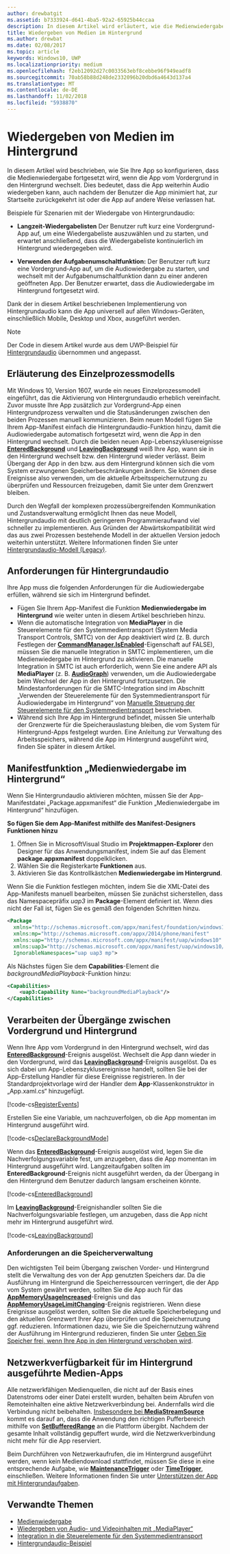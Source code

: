 ```yaml
---
author: drewbatgit
ms.assetid: b7333924-d641-4ba5-92a2-65925b44ccaa
description: In diesem Artikel wird erläutert, wie die Medienwiedergabe erfolgt, während die App im Hintergrund ausgeführt wird.
title: Wiedergeben von Medien im Hintergrund
ms.author: drewbat
ms.date: 02/08/2017
ms.topic: article
keywords: Windows10, UWP
ms.localizationpriority: medium
ms.openlocfilehash: f2eb12092d27c0033563ebf8cebbe96f949eadf8
ms.sourcegitcommit: 70ab58b88d248de2332096b20dbd6a4643d137a4
ms.translationtype: MT
ms.contentlocale: de-DE
ms.lasthandoff: 11/02/2018
ms.locfileid: "5938870"
---
```

# <a name="play-media-in-the-background"></a>Wiedergeben von Medien im Hintergrund
In diesem Artikel wird beschrieben, wie Sie Ihre App so konfigurieren, dass die Medienwiedergabe fortgesetzt wird, wenn die App vom Vordergrund in den Hintergrund wechselt. Dies bedeutet, dass die App weiterhin Audio wiedergeben kann, auch nachdem der Benutzer die App minimiert hat, zur Startseite zurückgekehrt ist oder die App auf andere Weise verlassen hat. 

Beispiele für Szenarien mit der Wiedergabe von Hintergrundaudio:

-   **Langzeit-Wiedergabelisten** Der Benutzer ruft kurz eine Vordergrund-App auf, um eine Wiedergabeliste auszuwählen und zu starten, und erwartet anschließend, dass die Wiedergabeliste kontinuierlich im Hintergrund wiedergegeben wird.

-   **Verwenden der Aufgabenumschaltfunktion:** Der Benutzer ruft kurz eine Vordergrund-App auf, um die Audiowiedergabe zu starten, und wechselt mit der Aufgabenumschaltfunktion dann zu einer anderen geöffneten App. Der Benutzer erwartet, dass die Audiowiedergabe im Hintergrund fortgesetzt wird.

Dank der in diesem Artikel beschriebenen Implementierung von Hintergrundaudio kann die App universell auf allen Windows-Geräten, einschließlich Mobile, Desktop und Xbox, ausgeführt werden.

> [!NOTE]
> Der Code in diesem Artikel wurde aus dem UWP-Beispiel für [Hintergrundaudio](http://go.microsoft.com/fwlink/p/?LinkId=800141) übernommen und angepasst.

## <a name="explanation-of-one-process-model"></a>Erläuterung des Einzelprozessmodells
Mit Windows 10, Version 1607, wurde ein neues Einzelprozessmodell eingeführt, das die Aktivierung von Hintergrundaudio erheblich vereinfacht. Zuvor musste Ihre App zusätzlich zur Vordergrund-App einen Hintergrundprozess verwalten und die Statusänderungen zwischen den beiden Prozessen manuell kommunizieren. Beim neuen Modell fügen Sie Ihrem App-Manifest einfach die Hintergrundaudio-Funktion hinzu, damit die Audiowiedergabe automatisch fortgesetzt wird, wenn die App in den Hintergrund wechselt. Durch die beiden neuen App-Lebenszyklusereignisse [**EnteredBackground**](https://msdn.microsoft.com/library/windows/apps/Windows.ApplicationModel.Core.CoreApplication.EnteredBackground) und [**LeavingBackground**](https://msdn.microsoft.com/library/windows/apps/Windows.ApplicationModel.Core.CoreApplication.LeavingBackground) weiß Ihre App, wann sie in den Hintergrund wechselt bzw. den Hintergrund wieder verlässt. Beim Übergang der App in den bzw. aus dem Hintergrund können sich die vom System erzwungenen Speicherbeschränkungen ändern. Sie können diese Ereignisse also verwenden, um die aktuelle Arbeitsspeichernutzung zu überprüfen und Ressourcen freizugeben, damit Sie unter dem Grenzwert bleiben.

Durch den Wegfall der komplexen prozessübergreifenden Kommunikation und Zustandsverwaltung ermöglicht Ihnen das neue Modell, Hintergrundaudio mit deutlich geringerem Programmieraufwand viel schneller zu implementieren. Aus Gründen der Abwärtskompatibilität wird das aus zwei Prozessen bestehende Modell in der aktuellen Version jedoch weiterhin unterstützt. Weitere Informationen finden Sie unter [Hintergrundaudio-Modell (Legacy)](legacy-background-media-playback.md).

## <a name="requirements-for-background-audio"></a>Anforderungen für Hintergrundaudio
Ihre App muss die folgenden Anforderungen für die Audiowiedergabe erfüllen, während sie sich im Hintergrund befindet.

* Fügen Sie Ihrem App-Manifest die Funktion **Medienwiedergabe im Hintergrund** wie weiter unten in diesem Artikel beschrieben hinzu.
* Wenn die automatische Integration von **MediaPlayer** in die Steuerelemente für den Systemmedientransport (System Media Transport Controls, SMTC) von der App deaktiviert wird (z. B. durch Festlegen der [**CommandManager.IsEnabled**](https://msdn.microsoft.com/library/windows/apps/Windows.Media.Playback.MediaPlaybackCommandManager.IsEnabled)-Eigenschaft auf FALSE), müssen Sie die manuelle Integration in SMTC implementieren, um die Medienwiedergabe im Hintergrund zu aktivieren. Die manuelle Integration in SMTC ist auch erforderlich, wenn Sie eine andere API als **MediaPlayer** (z. B. [**AudioGraph**](https://msdn.microsoft.com/library/windows/apps/Windows.Media.Audio.AudioGraph)) verwenden, um die Audiowiedergabe beim Wechsel der App in den Hintergrund fortzusetzen. Die Mindestanforderungen für die SMTC-Integration sind im Abschnitt „Verwenden der Steuerelemente für den Systemmedientransport für Audiowiedergabe im Hintergrund“ von [Manuelle Steuerung der Steuerelemente für den Systemmedientransport](system-media-transport-controls.md) beschrieben.
* Während sich Ihre App im Hintergrund befindet, müssen Sie unterhalb der Grenzwerte für die Speicherauslastung bleiben, die vom System für Hintergrund-Apps festgelegt wurden. Eine Anleitung zur Verwaltung des Arbeitsspeichers, während die App im Hintergrund ausgeführt wird, finden Sie später in diesem Artikel.

## <a name="background-media-playback-manifest-capability"></a>Manifestfunktion „Medienwiedergabe im Hintergrund“
Wenn Sie Hintergrundaudio aktivieren möchten, müssen Sie der App-Manifestdatei „Package.appxmanifest“ die Funktion „Medienwiedergabe im Hintergrund“ hinzufügen. 

**So fügen Sie dem App-Manifest mithilfe des Manifest-Designers Funktionen hinzu**

1.  Öffnen Sie in MicrosoftVisual Studio im **Projektmappen-Explorer** den Designer für das Anwendungsmanifest, indem Sie auf das Element **package.appxmanifest** doppelklicken.
2.  Wählen Sie die Registerkarte **Funktionen** aus.
3.  Aktivieren Sie das Kontrollkästchen **Medienwiedergabe im Hintergrund**.

Wenn Sie die Funktion festlegen möchten, indem Sie die XML-Datei des App-Manifests manuell bearbeiten, müssen Sie zunächst sicherstellen, dass das Namespacepräfix *uap3* im **Package**-Element definiert ist. Wenn dies nicht der Fall ist, fügen Sie es gemäß den folgenden Schritten hinzu.
```xml
<Package
  xmlns="http://schemas.microsoft.com/appx/manifest/foundation/windows10"
  xmlns:mp="http://schemas.microsoft.com/appx/2014/phone/manifest"
  xmlns:uap="http://schemas.microsoft.com/appx/manifest/uap/windows10"
  xmlns:uap3="http://schemas.microsoft.com/appx/manifest/uap/windows10/3"
  IgnorableNamespaces="uap uap3 mp">
```

Als Nächstes fügen Sie dem **Capabilities**-Element die *backgroundMediaPlayback*-Funktion hinzu:
```xml
<Capabilities>
    <uap3:Capability Name="backgroundMediaPlayback"/>
</Capabilities>
```

## <a name="handle-transitioning-between-foreground-and-background"></a>Verarbeiten der Übergänge zwischen Vordergrund und Hintergrund
Wenn Ihre App vom Vordergrund in den Hintergrund wechselt, wird das [**EnteredBackground**](https://msdn.microsoft.com/library/windows/apps/Windows.ApplicationModel.Core.CoreApplication.EnteredBackground)-Ereignis ausgelöst. Wechselt die App dann wieder in den Vordergrund, wird das [**LeavingBackground**](https://msdn.microsoft.com/library/windows/apps/Windows.ApplicationModel.Core.CoreApplication.LeavingBackground)-Ereignis ausgelöst. Da es sich dabei um App-Lebenszyklusereignisse handelt, sollten Sie bei der App-Erstellung Handler für diese Ereignisse registrieren. In der Standardprojektvorlage wird der Handler dem **App**-Klassenkonstruktor in „App.xaml.cs“ hinzugefügt. 

[!code-cs[RegisterEvents](./code/BackgroundAudio_RS1/cs/App.xaml.cs#SnippetRegisterEvents)]

Erstellen Sie eine Variable, um nachzuverfolgen, ob die App momentan im Hintergrund ausgeführt wird.

[!code-cs[DeclareBackgroundMode](./code/BackgroundAudio_RS1/cs/App.xaml.cs#SnippetDeclareBackgroundMode)]

Wenn das [**EnteredBackground**](https://msdn.microsoft.com/library/windows/apps/Windows.ApplicationModel.Core.CoreApplication.EnteredBackground)-Ereignis ausgelöst wird, legen Sie die Nachverfolgungsvariable fest, um anzugeben, dass die App momentan im Hintergrund ausgeführt wird. Langzeitaufgaben sollten im **EnteredBackground**-Ereignis nicht ausgeführt werden, da der Übergang in den Hintergrund dem Benutzer dadurch langsam erscheinen könnte.

[!code-cs[EnteredBackground](./code/BackgroundAudio_RS1/cs/App.xaml.cs#SnippetEnteredBackground)]

Im [**LeavingBackground**](https://msdn.microsoft.com/library/windows/apps/Windows.ApplicationModel.Core.CoreApplication.LeavingBackground)-Ereignishandler sollten Sie die Nachverfolgungsvariable festlegen, um anzugeben, dass die App nicht mehr im Hintergrund ausgeführt wird.

[!code-cs[LeavingBackground](./code/BackgroundAudio_RS1/cs/App.xaml.cs#SnippetLeavingBackground)]

### <a name="memory-management-requirements"></a>Anforderungen an die Speicherverwaltung
Den wichtigsten Teil beim Übergang zwischen Vorder- und Hintergrund stellt die Verwaltung des von der App genutzten Speichers dar. Da die Ausführung im Hintergrund die Speicherressourcen verringert, die der App vom System gewährt werden, sollten Sie die App auch für das [**AppMemoryUsageIncreased**](https://msdn.microsoft.com/library/windows/apps/Windows.System.MemoryManager.AppMemoryUsageIncreased)-Ereignis und das [**AppMemoryUsageLimitChanging**](https://msdn.microsoft.com/library/windows/apps/Windows.System.MemoryManager.AppMemoryUsageLimitChanging)-Ereignis registrieren. Wenn diese Ereignisse ausgelöst werden, sollten Sie die aktuelle Speicherbelegung und den aktuellen Grenzwert Ihrer App überprüfen und die Speichernutzung ggf. reduzieren. Informationen dazu, wie Sie die Speichernutzung während der Ausführung im Hintergrund reduzieren, finden Sie unter [Geben Sie Speicher frei, wenn Ihre App in den Hintergrund verschoben wird](../launch-resume/reduce-memory-usage.md).

## <a name="network-availability-for-background-media-apps"></a>Netzwerkverfügbarkeit für im Hintergrund ausgeführte Medien-Apps
Alle netzwerkfähigen Medienquellen, die nicht auf der Basis eines Datenstroms oder einer Datei erstellt wurden, behalten beim Abrufen von Remoteinhalten eine aktive Netzwerkverbindung bei. Andernfalls wird die Verbindung nicht beibehalten. [Insbesondere bei **MediaStreamSource**](https://msdn.microsoft.com/library/windows/apps/Windows.Media.Core.MediaStreamSource) kommt es darauf an, dass die Anwendung den richtigen Pufferbereich mithilfe von [**SetBufferedRange**](https://msdn.microsoft.com/library/windows/apps/dn282762) an die Plattform übergibt. Nachdem der gesamte Inhalt vollständig gepuffert wurde, wird die Netzwerkverbindung nicht mehr für die App reserviert.

Beim Durchführen von Netzwerkaufrufen, die im Hintergrund ausgeführt werden, wenn kein Mediendownload stattfindet, müssen Sie diese in eine entsprechende Aufgabe, wie [**MaintenanceTrigger**](https://msdn.microsoft.com/library/windows/apps/Windows.ApplicationModel.Background.MaintenanceTrigger) oder [**TimeTrigger**](https://msdn.microsoft.com/library/windows/apps/Windows.ApplicationModel.Background.TimeTrigger), einschließen. Weitere Informationen finden Sie unter [Unterstützen der App mit Hintergrundaufgaben](https://msdn.microsoft.com/windows/uwp/launch-resume/support-your-app-with-background-tasks).

## <a name="related-topics"></a>Verwandte Themen
* [Medienwiedergabe](media-playback.md)
* [Wiedergeben von Audio- und Videoinhalten mit „MediaPlayer“](play-audio-and-video-with-mediaplayer.md)
* [Integration in die Steuerelemente für den Systemmedientransport](integrate-with-systemmediatransportcontrols.md)
* [Hintergrundaudio-Beispiel](https://github.com/Microsoft/Windows-universal-samples/tree/master/Samples/BackgroundMediaPlayback)

 

 





